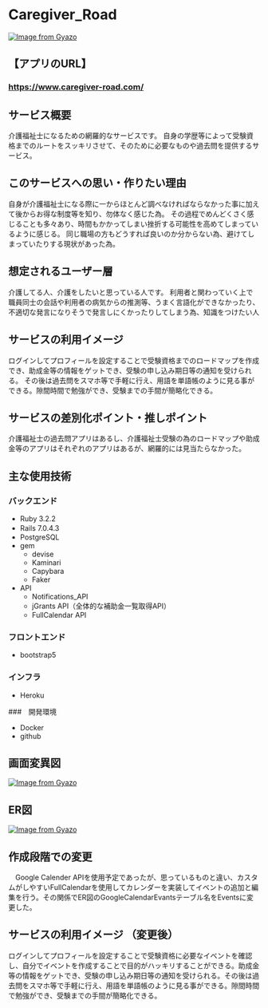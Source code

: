 # Caregiver_Road

[![Image from Gyazo](https://i.gyazo.com/5927dd5bd279cc4dc23c50f151e4378f.png)](https://gyazo.com/5927dd5bd279cc4dc23c50f151e4378f)


## 【アプリのURL】
### https://www.caregiver-road.com/

## サービス概要
介護福祉士になるための網羅的なサービスです。 自身の学歴等によって受験資格までのルートをスッキリさせて、そのために必要なものや過去問を提供するサービス。

## このサービスへの思い・作りたい理由 
自身が介護福祉士になる際に一からほとんど調べなければならなかった事に加えて後からお得な制度等を知り、勿体なく感じた為。 その過程でめんどくさく感じることも多々あり、時間もかかってしまい挫折する可能性を高めてしまっているように感じる。 同じ職場の方もどうすれば良いのか分からない為、避けてしまっていたりする現状があった為。

## 想定されるユーザー層 
介護してる人、介護をしたいと思っている人です。
利用者と関わっていく上で職員同士の会話や利用者の病気からの推測等、うまく言語化ができなかったり、不適切な発言になりそうで発言しにくかったりしてしまう為、知識をつけたい人

## サービスの利用イメージ 
ログインしてプロフィールを設定することで受験資格までのロードマップを作成でき、助成金等の情報をゲットでき、受験の申し込み期日等の通知を受けられる。
その後は過去問をスマホ等で手軽に行え、用語を単語帳のように見る事ができる。隙間時間で勉強ができ、受験までの手間が簡略化できる。

## サービスの差別化ポイント・推しポイント 
介護福祉士の過去問アプリはあるし、介護福祉士受験の為のロードマップや助成金等のアプリはそれぞれのアプリはあるが、網羅的には見当たらなかった。

## 主な使用技術　
### バックエンド
- Ruby 3.2.2 
- Rails 7.0.4.3 　
- PostgreSQL 
- gem
  - devise
  - Kaminari
  - Capybara
  - Faker 
- API
  - Notifications_API
  - jGrants API（全体的な補助金一覧取得API）
  - FullCalendar API

### フロントエンド
- bootstrap5 

### インフラ
- Heroku

###　開発環境
- Docker 
- github 

## 画面変異図 　
[![Image from Gyazo](https://i.gyazo.com/c146091f190cb676019dc915a725072b.png)](https://gyazo.com/c146091f190cb676019dc915a725072b)

## ER図 　
[![Image from Gyazo](https://i.gyazo.com/95f3bd79e3b701c148dae7ac5137de74.png)](https://gyazo.com/95f3bd79e3b701c148dae7ac5137de74)

## 作成段階での変更
　Google Calender APIを使用予定であったが、思っているものと違い、カスタムがしやすいFullCalendarを使用してカレンダーを実装してイベントの追加と編集を行う。その関係でER図のGoogleCalendarEvantsテーブル名をEventsに変更した。

## サービスの利用イメージ （変更後）
  ログインしてプロフィールを設定することで受験資格に必要なイベントを確認し、自分でイベントを作成することで目的がハッキリすることができる。助成金等の情報をゲットでき、受験の申し込み期日等の通知を受けられる。その後は過去問をスマホ等で手軽に行え、用語を単語帳のように見る事ができる。隙間時間で勉強ができ、受験までの手間が簡略化できる。
